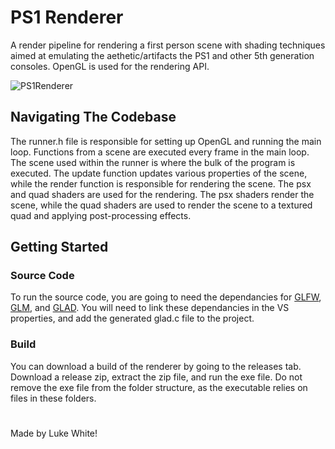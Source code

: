 # PS1 Renderer
A render pipeline for rendering a first person scene with shading techniques aimed at emulating the aethetic/artifacts the PS1 and other 5th generation consoles. OpenGL is used for the rendering API.

![PS1Renderer](https://user-images.githubusercontent.com/55700734/172072925-bb5add5b-f14d-4937-918a-fd2ced188e59.gif)

## Navigating The Codebase
The runner.h file is responsible for setting up OpenGL and running the main loop. Functions from a scene are executed every frame in the main loop. The scene used within the runner is where the bulk of the program is executed. The update function updates various properties of the scene, while the render function is responsible for rendering the scene. The psx and quad shaders are used for the rendering. The psx shaders render the scene, while the quad shaders are used to render the scene to a textured quad and applying post-processing effects.
## Getting Started
### Source Code
To run the source code, you are going to need the dependancies for [GLFW](https://www.glfw.org/download.html), [GLM](https://glm.g-truc.net/0.9.8/index.html), and [GLAD](https://glad.dav1d.de/). You will need to link these dependancies in the VS properties, and add the generated glad.c file to the project. 
### Build
You can download a build of the renderer by going to the releases tab. Download a release zip, extract the zip file, and run the exe file. Do not remove the exe file from the folder structure, as the executable relies on files in these folders.
#
Made by Luke White!
